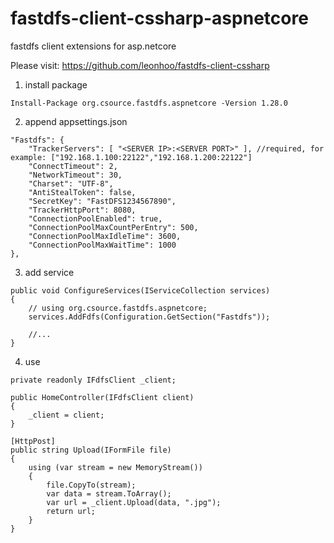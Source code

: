 # fastdfs-client-cssharp-aspnetcore
fastdfs client extensions for asp.netcore

Please visit:
https://github.com/leonhoo/fastdfs-client-cssharp


1. install package 
```
Install-Package org.csource.fastdfs.aspnetcore -Version 1.28.0
```
2. append appsettings.json 
```
"Fastdfs": {
    "TrackerServers": [ "<SERVER IP>:<SERVER PORT>" ], //required, for example: ["192.168.1.100:22122","192.168.1.200:22122"]
    "ConnectTimeout": 2,
    "NetworkTimeout": 30,
    "Charset": "UTF-8",
    "AntiStealToken": false,
    "SecretKey": "FastDFS1234567890",
    "TrackerHttpPort": 8080,
    "ConnectionPoolEnabled": true,
    "ConnectionPoolMaxCountPerEntry": 500,
    "ConnectionPoolMaxIdleTime": 3600,
    "ConnectionPoolMaxWaitTime": 1000
},
```
3. add service
```
public void ConfigureServices(IServiceCollection services)
{
    // using org.csource.fastdfs.aspnetcore;
    services.AddFdfs(Configuration.GetSection("Fastdfs")); 

    //...
}
```
4. use
```
private readonly IFdfsClient _client;

public HomeController(IFdfsClient client)
{
    _client = client;
}

[HttpPost]
public string Upload(IFormFile file)
{
    using (var stream = new MemoryStream())
    {
        file.CopyTo(stream);
        var data = stream.ToArray();
        var url = _client.Upload(data, ".jpg");
        return url;
    }
}
```

